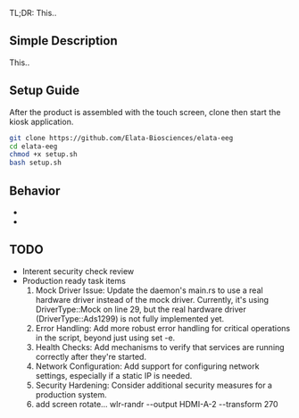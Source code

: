 TL;DR: This..

## Simple Description
This..

## Setup Guide
After the product is assembled with the touch screen, clone then start the kiosk application.
```bash
git clone https://github.com/Elata-Biosciences/elata-eeg
cd elata-eeg
chmod +x setup.sh
bash setup.sh
```

## Behavior
- 
- 

## TODO
- Interent security check review
- Production ready task items
  1) Mock Driver Issue: Update the daemon's main.rs to use a real hardware driver instead of the mock driver. Currently, it's using DriverType::Mock on line 29, but the real hardware driver (DriverType::Ads1299) is not fully implemented yet.
  2) Error Handling: Add more robust error handling for critical operations in the script, beyond just using set -e.
  3) Health Checks: Add mechanisms to verify that services are running correctly after they're started.
  4) Network Configuration: Add support for configuring network settings, especially if a static IP is needed.
  5) Security Hardening: Consider additional security measures for a production system.
  6) add screen rotate... wlr-randr --output HDMI-A-2 --transform 270